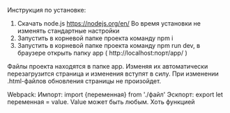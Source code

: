 Инструкция по установке:
1) Скачать node.js https://nodejs.org/en/ Во время установки не изменять стандартные настройки
2) Запустить в корневой папке проекта команду npm i
3) Запустить в корневой папке проекта команду npm run dev, в браузере открыть папку app ( http://localhost:порт/app/ )

Файлы проекта находятся в папке app. Изменяя их автоматически перезагрузится страница и изменения вступят в силу. При изменении .html-файлов обновления страницы не произойдет. 

Webpack:
  Импорт:
    import {переменная} from './файл'
  Эскпорт:
    export let переменная = value. Value может быть любым. Хоть функцией
